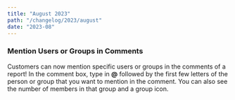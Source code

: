 ```yaml
---
title: "August 2023"
path: "/changelog/2023/august"
date: "2023-08"
---
```


### Mention Users or Groups in Comments
Customers can now mention specific users or groups in the comments of a report! In the comment box, type in **@** followed by the first few letters of the person or group that you want to mention in the comment. You can also see the number of members in that group and a group icon. 